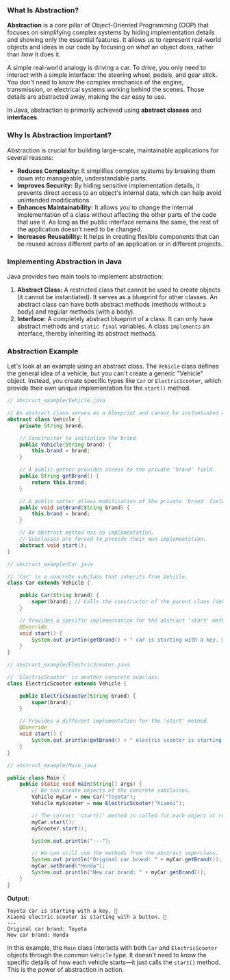 
### **What Is Abstraction?**

**Abstraction** is a core pillar of Object-Oriented Programming (OOP) that focuses on simplifying complex systems by hiding implementation details and showing only the essential features. It allows us to represent real-world objects and ideas in our code by focusing on *what* an object does, rather than *how* it does it.

A simple real-world analogy is driving a car. To drive, you only need to interact with a simple interface: the steering wheel, pedals, and gear stick. You don't need to know the complex mechanics of the engine, transmission, or electrical systems working behind the scenes. Those details are abstracted away, making the car easy to use.

In Java, abstraction is primarily achieved using **abstract classes** and **interfaces**.

### **Why Is Abstraction Important?**

Abstraction is crucial for building large-scale, maintainable applications for several reasons:

* **Reduces Complexity:** It simplifies complex systems by breaking them down into manageable, understandable parts.
* **Improves Security:** By hiding sensitive implementation details, it prevents direct access to an object's internal data, which can help avoid unintended modifications.
* **Enhances Maintainability:** It allows you to change the internal implementation of a class without affecting the other parts of the code that use it. As long as the public interface remains the same, the rest of the application doesn't need to be changed.
* **Increases Reusability:** It helps in creating flexible components that can be reused across different parts of an application or in different projects.

### **Implementing Abstraction in Java**

Java provides two main tools to implement abstraction:

1.  **Abstract Class:** A restricted class that cannot be used to create objects (it cannot be instantiated). It serves as a blueprint for other classes. An abstract class can have both abstract methods (methods without a body) and regular methods (with a body).
2.  **Interface:** A completely abstract blueprint of a class. It can only have abstract methods and `static final` variables. A class `implements` an interface, thereby inheriting its abstract methods.

### **Abstraction Example**

Let's look at an example using an abstract class. The `Vehicle` class defines the general idea of a vehicle, but you can't create a generic "Vehicle" object. Instead, you create specific types like `Car` or `ElectricScooter`, which provide their own unique implementation for the `start()` method.

```java
// abstract_example/Vehicle.java

// An abstract class serves as a blueprint and cannot be instantiated directly.
abstract class Vehicle {
    private String brand;

    // Constructor to initialize the brand
    public Vehicle(String brand) {
        this.brand = brand;
    }

    // A public getter provides access to the private 'brand' field.
    public String getBrand() {
        return this.brand;
    }

    // A public setter allows modification of the private 'brand' field.
    public void setBrand(String brand) {
        this.brand = brand;
    }

    // An abstract method has no implementation.
    // Subclasses are forced to provide their own implementation.
    abstract void start();
}
```

```java
// abstract_example/Car.java

// 'Car' is a concrete subclass that inherits from Vehicle.
class Car extends Vehicle {

    public Car(String brand) {
        super(brand); // Calls the constructor of the parent class (Vehicle)
    }

    // Provides a specific implementation for the abstract 'start' method.
    @Override
    void start() {
        System.out.println(getBrand() + " car is starting with a key. 🔑");
    }
}
```

```java
// abstract_example/ElectricScooter.java

// 'ElectricScooter' is another concrete subclass.
class ElectricScooter extends Vehicle {

    public ElectricScooter(String brand) {
        super(brand);
    }

    // Provides a different implementation for the 'start' method.
    @Override
    void start() {
        System.out.println(getBrand() + " electric scooter is starting with a button. 🛴");
    }
}
```

```java
// abstract_example/Main.java

public class Main {
    public static void main(String[] args) {
        // We can create objects of the concrete subclasses.
        Vehicle myCar = new Car("Toyota");
        Vehicle myScooter = new ElectricScooter("Xiaomi");

        // The correct 'start()' method is called for each object at runtime.
        myCar.start();
        myScooter.start();

        System.out.println("---");

        // We can still use the methods from the abstract superclass.
        System.out.println("Original car brand: " + myCar.getBrand());
        myCar.setBrand("Honda");
        System.out.println("New car brand: " + myCar.getBrand());
    }
}
```

**Output:**

```
Toyota car is starting with a key. 🔑
Xiaomi electric scooter is starting with a button. 🛴
---
Original car brand: Toyota
New car brand: Honda
```

In this example, the `Main` class interacts with both `Car` and `ElectricScooter` objects through the common `Vehicle` type. It doesn't need to know the specific details of how each vehicle starts—it just calls the `start()` method. This is the power of abstraction in action.